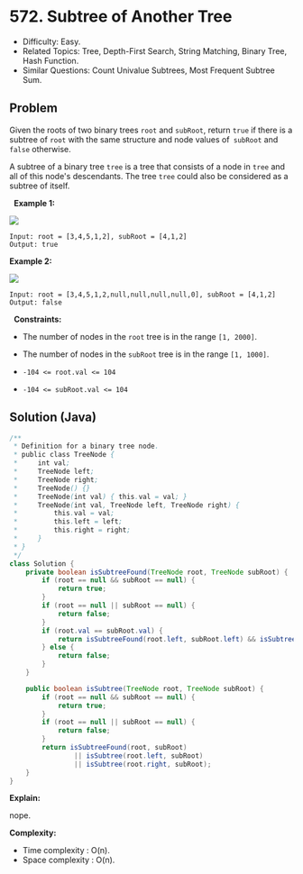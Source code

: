 # 572. Subtree of Another Tree

- Difficulty: Easy.
- Related Topics: Tree, Depth-First Search, String Matching, Binary Tree, Hash Function.
- Similar Questions: Count Univalue Subtrees, Most Frequent Subtree Sum.

## Problem

Given the roots of two binary trees ```root``` and ```subRoot```, return ```true``` if there is a subtree of ```root``` with the same structure and node values of``` subRoot``` and ```false``` otherwise.

A subtree of a binary tree ```tree``` is a tree that consists of a node in ```tree``` and all of this node's descendants. The tree ```tree``` could also be considered as a subtree of itself.

 
**Example 1:**

![](https://assets.leetcode.com/uploads/2021/04/28/subtree1-tree.jpg)

```
Input: root = [3,4,5,1,2], subRoot = [4,1,2]
Output: true
```

**Example 2:**

![](https://assets.leetcode.com/uploads/2021/04/28/subtree2-tree.jpg)

```
Input: root = [3,4,5,1,2,null,null,null,null,0], subRoot = [4,1,2]
Output: false
```

 
**Constraints:**


	
- The number of nodes in the ```root``` tree is in the range ```[1, 2000]```.
	
- The number of nodes in the ```subRoot``` tree is in the range ```[1, 1000]```.
	
- ```-104 <= root.val <= 104```
	
- ```-104 <= subRoot.val <= 104```



## Solution (Java)

```java
/**
 * Definition for a binary tree node.
 * public class TreeNode {
 *     int val;
 *     TreeNode left;
 *     TreeNode right;
 *     TreeNode() {}
 *     TreeNode(int val) { this.val = val; }
 *     TreeNode(int val, TreeNode left, TreeNode right) {
 *         this.val = val;
 *         this.left = left;
 *         this.right = right;
 *     }
 * }
 */
class Solution {
    private boolean isSubtreeFound(TreeNode root, TreeNode subRoot) {
        if (root == null && subRoot == null) {
            return true;
        }
        if (root == null || subRoot == null) {
            return false;
        }
        if (root.val == subRoot.val) {
            return isSubtreeFound(root.left, subRoot.left) && isSubtree(root.right, subRoot.right);
        } else {
            return false;
        }
    }

    public boolean isSubtree(TreeNode root, TreeNode subRoot) {
        if (root == null && subRoot == null) {
            return true;
        }
        if (root == null || subRoot == null) {
            return false;
        }
        return isSubtreeFound(root, subRoot)
                || isSubtree(root.left, subRoot)
                || isSubtree(root.right, subRoot);
    }
}
```

**Explain:**

nope.

**Complexity:**

* Time complexity : O(n).
* Space complexity : O(n).

